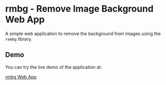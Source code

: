 # rmbg - Remove Image Background Web App

A simple web application to remove the background from images using the `rembg` library.

## Demo

You can try the live demo of the application at:

[rmbg Web App](https://rmbg-816798149971.us-central1.run.app)